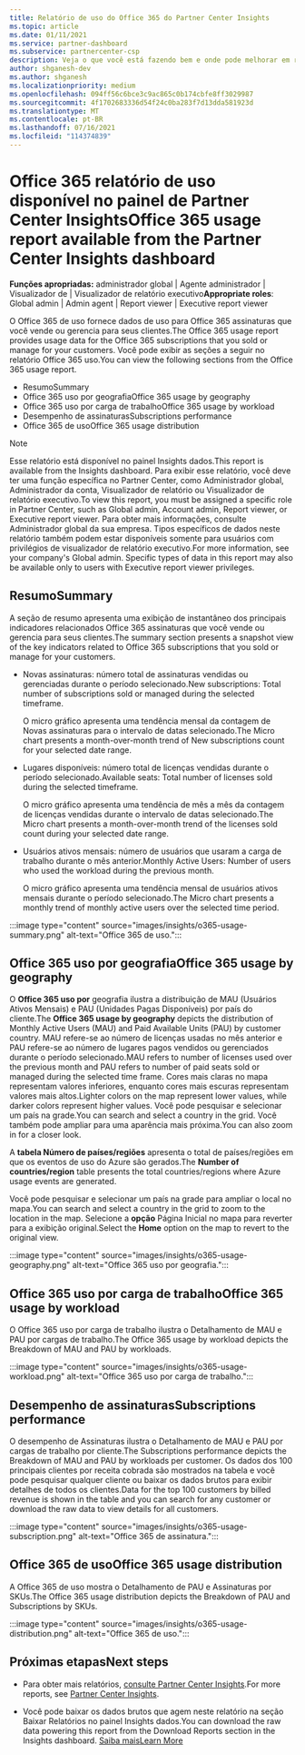 ```yaml
---
title: Relatório de uso do Office 365 do Partner Center Insights
ms.topic: article
ms.date: 01/11/2021
ms.service: partner-dashboard
ms.subservice: partnercenter-csp
description: Veja o que você está fazendo bem e onde pode melhorar em relação ao uso Office 365 assinaturas que você vende ou gerencia para seus clientes.
author: shganesh-dev
ms.author: shganesh
ms.localizationpriority: medium
ms.openlocfilehash: 094ff56c6bce3c9ac865c0b174cbfe8ff3029987
ms.sourcegitcommit: 4f1702683336d54f24c0ba283f7d13dda581923d
ms.translationtype: MT
ms.contentlocale: pt-BR
ms.lasthandoff: 07/16/2021
ms.locfileid: "114374839"
---
```

# <a name="office-365-usage-report-available-from-the-partner-center-insights-dashboard"></a><span data-ttu-id="2c412-103">Office 365 relatório de uso disponível no painel de Partner Center Insights</span><span class="sxs-lookup"><span data-stu-id="2c412-103">Office 365 usage report available from the Partner Center Insights dashboard</span></span>

<span data-ttu-id="2c412-104">**Funções apropriadas:** administrador global | Agente administrador | Visualizador de | Visualizador de relatório executivo</span><span class="sxs-lookup"><span data-stu-id="2c412-104">**Appropriate roles**: Global admin | Admin agent | Report viewer | Executive report viewer</span></span>

<span data-ttu-id="2c412-105">O Office 365 de uso fornece dados de uso para Office 365 assinaturas que você vende ou gerencia para seus clientes.</span><span class="sxs-lookup"><span data-stu-id="2c412-105">The Office 365 usage report provides usage data for the Office 365 subscriptions that you sold or manage for your customers.</span></span> <span data-ttu-id="2c412-106">Você pode exibir as seções a seguir no relatório Office 365 uso.</span><span class="sxs-lookup"><span data-stu-id="2c412-106">You can view the following sections from the Office 365 usage report.</span></span>

- <span data-ttu-id="2c412-107">Resumo</span><span class="sxs-lookup"><span data-stu-id="2c412-107">Summary</span></span>
- <span data-ttu-id="2c412-108">Office 365 uso por geografia</span><span class="sxs-lookup"><span data-stu-id="2c412-108">Office 365 usage by geography</span></span>
- <span data-ttu-id="2c412-109">Office 365 uso por carga de trabalho</span><span class="sxs-lookup"><span data-stu-id="2c412-109">Office 365 usage by workload</span></span>
- <span data-ttu-id="2c412-110">Desempenho de assinaturas</span><span class="sxs-lookup"><span data-stu-id="2c412-110">Subscriptions performance</span></span>
- <span data-ttu-id="2c412-111">Office 365 de uso</span><span class="sxs-lookup"><span data-stu-id="2c412-111">Office 365 usage distribution</span></span>

 > [!NOTE]
 > <span data-ttu-id="2c412-112">Esse relatório está disponível no painel Insights dados.</span><span class="sxs-lookup"><span data-stu-id="2c412-112">This report is available from the Insights dashboard.</span></span> <span data-ttu-id="2c412-113">Para exibir esse relatório, você deve ter uma função específica no Partner Center, como Administrador global, Administrador da conta, Visualizador de relatório ou Visualizador de relatório executivo.</span><span class="sxs-lookup"><span data-stu-id="2c412-113">To view this report, you must be assigned a specific role in Partner Center, such as Global admin, Account admin, Report viewer, or Executive report viewer.</span></span> <span data-ttu-id="2c412-114">Para obter mais informações, consulte Administrador global da sua empresa. Tipos específicos de dados neste relatório também podem estar disponíveis somente para usuários com privilégios de visualizador de relatório executivo.</span><span class="sxs-lookup"><span data-stu-id="2c412-114">For more information, see your company's Global admin. Specific types of data in this report may also be available only to users with Executive report viewer privileges.</span></span>

## <a name="summary"></a><span data-ttu-id="2c412-115">Resumo</span><span class="sxs-lookup"><span data-stu-id="2c412-115">Summary</span></span>

<span data-ttu-id="2c412-116">A seção de resumo apresenta uma exibição de instantâneo dos principais indicadores relacionados Office 365 assinaturas que você vende ou gerencia para seus clientes.</span><span class="sxs-lookup"><span data-stu-id="2c412-116">The summary section presents a snapshot view of the key indicators related to Office 365 subscriptions that you sold or manage for your customers.</span></span>  

- <span data-ttu-id="2c412-117">Novas assinaturas: número total de assinaturas vendidas ou gerenciadas durante o período selecionado.</span><span class="sxs-lookup"><span data-stu-id="2c412-117">New subscriptions: Total number of subscriptions sold or managed during the selected timeframe.</span></span>

   <span data-ttu-id="2c412-118">O micro gráfico apresenta uma tendência mensal da contagem de Novas assinaturas para o intervalo de datas selecionado.</span><span class="sxs-lookup"><span data-stu-id="2c412-118">The Micro chart presents a month-over-month trend of New subscriptions count for your selected date range.</span></span>

- <span data-ttu-id="2c412-119">Lugares disponíveis: número total de licenças vendidas durante o período selecionado.</span><span class="sxs-lookup"><span data-stu-id="2c412-119">Available seats: Total number of licenses sold during the selected timeframe.</span></span>

   <span data-ttu-id="2c412-120">O micro gráfico apresenta uma tendência de mês a mês da contagem de licenças vendidas durante o intervalo de datas selecionado.</span><span class="sxs-lookup"><span data-stu-id="2c412-120">The Micro chart presents a month-over-month trend of the licenses sold count during your selected date range.</span></span>

- <span data-ttu-id="2c412-121">Usuários ativos mensais: número de usuários que usaram a carga de trabalho durante o mês anterior.</span><span class="sxs-lookup"><span data-stu-id="2c412-121">Monthly Active Users: Number of users who used the workload during the previous month.</span></span> 

   <span data-ttu-id="2c412-122">O micro gráfico apresenta uma tendência mensal de usuários ativos mensais durante o período selecionado.</span><span class="sxs-lookup"><span data-stu-id="2c412-122">The Micro chart presents a monthly trend of monthly active users over the selected time period.</span></span>

:::image type="content" source="images/insights/o365-usage-summary.png" alt-text="Office 365 de uso.":::

## <a name="office-365-usage-by-geography"></a><span data-ttu-id="2c412-124">Office 365 uso por geografia</span><span class="sxs-lookup"><span data-stu-id="2c412-124">Office 365 usage by geography</span></span>

<span data-ttu-id="2c412-125">O **Office 365 uso por** geografia ilustra a distribuição de MAU (Usuários Ativos Mensais) e PAU (Unidades Pagas Disponíveis) por país do cliente.</span><span class="sxs-lookup"><span data-stu-id="2c412-125">The **Office 365 usage by geography** depicts the distribution of Monthly Active Users (MAU) and Paid Available Units (PAU) by customer country.</span></span> <span data-ttu-id="2c412-126">MAU refere-se ao número de licenças usadas no mês anterior e PAU refere-se ao número de lugares pagos vendidos ou gerenciados durante o período selecionado.</span><span class="sxs-lookup"><span data-stu-id="2c412-126">MAU refers to number of licenses used over the previous month and PAU refers to number of paid seats sold or managed during the selected time frame.</span></span> <span data-ttu-id="2c412-127">Cores mais claras no mapa representam valores inferiores, enquanto cores mais escuras representam valores mais altos.</span><span class="sxs-lookup"><span data-stu-id="2c412-127">Lighter colors on the map represent lower values, while darker colors represent higher values.</span></span> <span data-ttu-id="2c412-128">Você pode pesquisar e selecionar um país na grade.</span><span class="sxs-lookup"><span data-stu-id="2c412-128">You can search and select a country in the grid.</span></span> <span data-ttu-id="2c412-129">Você também pode ampliar para uma aparência mais próxima.</span><span class="sxs-lookup"><span data-stu-id="2c412-129">You can also zoom in for a closer look.</span></span>

<span data-ttu-id="2c412-130">A **tabela Número de países/regiões** apresenta o total de países/regiões em que os eventos de uso do Azure são gerados.</span><span class="sxs-lookup"><span data-stu-id="2c412-130">The **Number of countries/region** table presents the total countries/regions where Azure usage events are generated.</span></span>

<span data-ttu-id="2c412-131">Você pode pesquisar e selecionar um país na grade para ampliar o local no mapa.</span><span class="sxs-lookup"><span data-stu-id="2c412-131">You can search and select a country in the grid to zoom to the location in the map.</span></span> <span data-ttu-id="2c412-132">Selecione a **opção** Página Inicial no mapa para reverter para a exibição original.</span><span class="sxs-lookup"><span data-stu-id="2c412-132">Select the **Home** option on the map to revert to the original view.</span></span>


:::image type="content" source="images/insights/o365-usage-geography.png" alt-text="Office 365 uso por geografia.":::

## <a name="office-365-usage-by-workload"></a><span data-ttu-id="2c412-134">Office 365 uso por carga de trabalho</span><span class="sxs-lookup"><span data-stu-id="2c412-134">Office 365 usage by workload</span></span>

<span data-ttu-id="2c412-135">O Office 365 uso por carga de trabalho ilustra o Detalhamento de MAU e PAU por cargas de trabalho.</span><span class="sxs-lookup"><span data-stu-id="2c412-135">The Office 365 usage by workload depicts the Breakdown of MAU and PAU by workloads.</span></span>

:::image type="content" source="images/insights/o365-usage-workload.png" alt-text="Office 365 uso por carga de trabalho.":::

## <a name="subscriptions-performance"></a><span data-ttu-id="2c412-137">Desempenho de assinaturas</span><span class="sxs-lookup"><span data-stu-id="2c412-137">Subscriptions performance</span></span>

<span data-ttu-id="2c412-138">O desempenho de Assinaturas ilustra o Detalhamento de MAU e PAU por cargas de trabalho por cliente.</span><span class="sxs-lookup"><span data-stu-id="2c412-138">The Subscriptions performance depicts the Breakdown of MAU and PAU by workloads per customer.</span></span> <span data-ttu-id="2c412-139">Os dados dos 100 principais clientes por receita cobrada são mostrados na tabela e você pode pesquisar qualquer cliente ou baixar os dados brutos para exibir detalhes de todos os clientes.</span><span class="sxs-lookup"><span data-stu-id="2c412-139">Data for the top 100 customers by billed revenue is shown in the table and you can search for any customer or download the raw data to view details for all customers.</span></span>

:::image type="content" source="images/insights/o365-usage-subscription.png" alt-text="Office 365 de assinatura.":::

## <a name="office-365-usage-distribution"></a><span data-ttu-id="2c412-141">Office 365 de uso</span><span class="sxs-lookup"><span data-stu-id="2c412-141">Office 365 usage distribution</span></span>

<span data-ttu-id="2c412-142">A Office 365 de uso mostra o Detalhamento de PAU e Assinaturas por SKUs.</span><span class="sxs-lookup"><span data-stu-id="2c412-142">The Office 365 usage distribution depicts the Breakdown of PAU and Subscriptions by SKUs.</span></span>

:::image type="content" source="images/insights/o365-usage-distribution.png" alt-text="Office 365 de uso.":::

## <a name="next-steps"></a><span data-ttu-id="2c412-144">Próximas etapas</span><span class="sxs-lookup"><span data-stu-id="2c412-144">Next steps</span></span>

- <span data-ttu-id="2c412-145">Para obter mais relatórios, [consulte Partner Center Insights](partner-center-insights.md).</span><span class="sxs-lookup"><span data-stu-id="2c412-145">For more reports, see [Partner Center Insights](partner-center-insights.md).</span></span>

- <span data-ttu-id="2c412-146">Você pode baixar os dados brutos que agem neste relatório na seção Baixar Relatórios no painel Insights dados.</span><span class="sxs-lookup"><span data-stu-id="2c412-146">You can download the raw data powering this report from the Download Reports section in the Insights dashboard.</span></span> [<span data-ttu-id="2c412-147">Saiba mais</span><span class="sxs-lookup"><span data-stu-id="2c412-147">Learn More</span></span>](insights-download-reports.md) 
